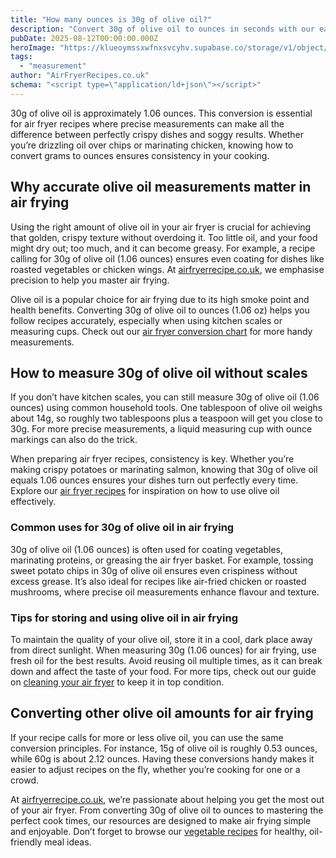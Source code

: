 ```yaml
---
title: "How many ounces is 30g of olive oil?"
description: "Convert 30g of olive oil to ounces in seconds with our easy guide. Perfect for air fryer recipes and precise cooking measurements."
pubDate: 2025-08-12T00:00:00.000Z
heroImage: "https://klueoymssxwfnxsvcyhv.supabase.co/storage/v1/object/public/md/30g-olive-oil-to-ounces-9540044a.webp"
tags:
  - "measurement"
author: "AirFryerRecipes.co.uk"
schema: "<script type=\"application/ld+json\"></script>"
---
```


<p>30g of olive oil is approximately 1.06 ounces. This conversion is essential for air fryer recipes where precise measurements can make all the difference between perfectly crispy dishes and soggy results. Whether you’re drizzling oil over chips or marinating chicken, knowing how to convert grams to ounces ensures consistency in your cooking.</p>

<h2>Why accurate olive oil measurements matter in air frying</h2>
<p>Using the right amount of olive oil in your air fryer is crucial for achieving that golden, crispy texture without overdoing it. Too little oil, and your food might dry out; too much, and it can become greasy. For example, a recipe calling for 30g of olive oil (1.06 ounces) ensures even coating for dishes like roasted vegetables or chicken wings. At <a href=https://www.airfryerrecipe.co.uk/>airfryerrecipe.co.uk</a>, we emphasise precision to help you master air frying.</p>
<p>Olive oil is a popular choice for air frying due to its high smoke point and health benefits. Converting 30g of olive oil to ounces (1.06 oz) helps you follow recipes accurately, especially when using kitchen scales or measuring cups. Check out our <a href=https://www.airfryerrecipe.co.uk/air-fryer-conversion-chart>air fryer conversion chart</a> for more handy measurements.</p>

<h2>How to measure 30g of olive oil without scales</h2>
<p>If you don’t have kitchen scales, you can still measure 30g of olive oil (1.06 ounces) using common household tools. One tablespoon of olive oil weighs about 14g, so roughly two tablespoons plus a teaspoon will get you close to 30g. For more precise measurements, a liquid measuring cup with ounce markings can also do the trick.</p>
<p>When preparing air fryer recipes, consistency is key. Whether you’re making crispy potatoes or marinating salmon, knowing that 30g of olive oil equals 1.06 ounces ensures your dishes turn out perfectly every time. Explore our <a href=https://www.airfryerrecipe.co.uk/recipes>air fryer recipes</a> for inspiration on how to use olive oil effectively.</p>

<h3>Common uses for 30g of olive oil in air frying</h3>
<p>30g of olive oil (1.06 ounces) is often used for coating vegetables, marinating proteins, or greasing the air fryer basket. For example, tossing sweet potato chips in 30g of olive oil ensures even crispiness without excess grease. It’s also ideal for recipes like air-fried chicken or roasted mushrooms, where precise oil measurements enhance flavour and texture.</p>

<h3>Tips for storing and using olive oil in air frying</h3>
<p>To maintain the quality of your olive oil, store it in a cool, dark place away from direct sunlight. When measuring 30g (1.06 ounces) for air frying, use fresh oil for the best results. Avoid reusing oil multiple times, as it can break down and affect the taste of your food. For more tips, check out our guide on <a href=https://www.airfryerrecipe.co.uk/air-fryer-cleaner>cleaning your air fryer</a> to keep it in top condition.</p>

<h2>Converting other olive oil amounts for air frying</h2>
<p>If your recipe calls for more or less olive oil, you can use the same conversion principles. For instance, 15g of olive oil is roughly 0.53 ounces, while 60g is about 2.12 ounces. Having these conversions handy makes it easier to adjust recipes on the fly, whether you’re cooking for one or a crowd.</p>
<p>At <a href=https://www.airfryerrecipe.co.uk/>airfryerrecipe.co.uk</a>, we’re passionate about helping you get the most out of your air fryer. From converting 30g of olive oil to ounces to mastering the perfect cook times, our resources are designed to make air frying simple and enjoyable. Don’t forget to browse our <a href=https://www.airfryerrecipe.co.uk/recipe-category/vegetables>vegetable recipes</a> for healthy, oil-friendly meal ideas.</p>